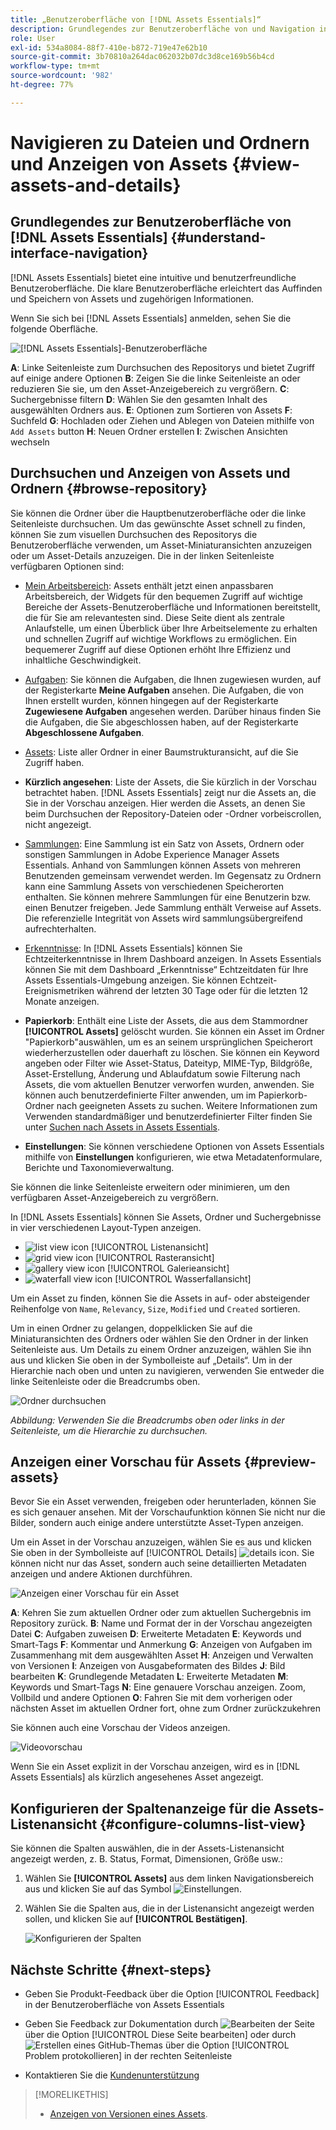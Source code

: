 ```yaml
---
title: „Benutzeroberfläche von [!DNL Assets Essentials]“
description: Grundlegendes zur Benutzeroberfläche von und Navigation in [!DNL Assets Essentials].
role: User
exl-id: 534a8084-88f7-410e-b872-719e47e62b10
source-git-commit: 3b70810a264dac062032b07dc3d8ce169b56b4cd
workflow-type: tm+mt
source-wordcount: '982'
ht-degree: 77%

---
```


# Navigieren zu Dateien und Ordnern und Anzeigen von Assets {#view-assets-and-details}

<!-- TBD: Give screenshots of all views with many assets. Zoom out to showcase how the thumbnails/tiles flow on the UI in different views. -->

<!-- TBD: The options in left sidebar may change. Shared with me and Shared by me are missing for now. Update this section as UI is updated. -->

## Grundlegendes zur Benutzeroberfläche von [!DNL Assets Essentials]  {#understand-interface-navigation}

[!DNL Assets Essentials] bietet eine intuitive und benutzerfreundliche Benutzeroberfläche. Die klare Benutzeroberfläche erleichtert das Auffinden und Speichern von Assets und zugehörigen Informationen.

Wenn Sie sich bei [!DNL Assets Essentials] anmelden, sehen Sie die folgende Oberfläche.

![[!DNL Assets Essentials]-Benutzeroberfläche](assets/essentials-interface.png)

**A**: Linke Seitenleiste zum Durchsuchen des Repositorys und bietet Zugriff auf einige andere Optionen **B**: Zeigen Sie die linke Seitenleiste an oder reduzieren Sie sie, um den Asset-Anzeigebereich zu vergrößern. **C**: Suchergebnisse filtern **D**: Wählen Sie den gesamten Inhalt des ausgewählten Ordners aus. **E**: Optionen zum Sortieren von Assets **F**: Suchfeld **G**: Hochladen oder Ziehen und Ablegen von Dateien mithilfe von `Add Assets` button **H**: Neuen Ordner erstellen **I**: Zwischen Ansichten wechseln

<!-- TBD: Need an embedded video here with narration. It has to be hosted on MPC to be embeddable. -->

## Durchsuchen und Anzeigen von Assets und Ordnern {#browse-repository}

Sie können die Ordner über die Hauptbenutzeroberfläche oder die linke Seitenleiste durchsuchen. Um das gewünschte Asset schnell zu finden, können Sie zum visuellen Durchsuchen des Repositorys die Benutzeroberfläche verwenden, um Asset-Miniaturansichten anzuzeigen oder um Asset-Details anzuzeigen. Die in der linken Seitenleiste verfügbaren Optionen sind:

* [Mein Arbeitsbereich](https://experienceleague.adobe.com/docs/experience-manager-assets-essentials/help/my-workspace.html?lang=de): Assets enthält jetzt einen anpassbaren Arbeitsbereich, der Widgets für den bequemen Zugriff auf wichtige Bereiche der Assets-Benutzeroberfläche und Informationen bereitstellt, die für Sie am relevantesten sind. Diese Seite dient als zentrale Anlaufstelle, um einen Überblick über Ihre Arbeitselemente zu erhalten und schnellen Zugriff auf wichtige Workflows zu ermöglichen. Ein bequemerer Zugriff auf diese Optionen erhöht Ihre Effizienz und inhaltliche Geschwindigkeit.
* [Aufgaben](https://experienceleague.adobe.com/docs/experience-manager-assets-essentials/help/my-workspace.html?lang=de): Sie können die Aufgaben, die Ihnen zugewiesen wurden, auf der Registerkarte **Meine Aufgaben** ansehen. Die Aufgaben, die von Ihnen erstellt wurden, können hingegen auf der Registerkarte **Zugewiesene Aufgaben** angesehen werden. Darüber hinaus finden Sie die Aufgaben, die Sie abgeschlossen haben, auf der Registerkarte **Abgeschlossene Aufgaben**.
* [Assets](https://experienceleague.adobe.com/docs/experience-manager-assets-essentials/help/manage-organize.html?lang=de): Liste aller Ordner in einer Baumstrukturansicht, auf die Sie Zugriff haben.
* **Kürzlich angesehen**: Liste der Assets, die Sie kürzlich in der Vorschau betrachtet haben. [!DNL Assets Essentials] zeigt nur die Assets an, die Sie in der Vorschau anzeigen. Hier werden die Assets, an denen Sie beim Durchsuchen der Repository-Dateien oder -Ordner vorbeiscrollen, nicht angezeigt.
* [Sammlungen](https://experienceleague.adobe.com/docs/experience-manager-assets-essentials/help/manage-collections.html?lang=de): Eine Sammlung ist ein Satz von Assets, Ordnern oder sonstigen Sammlungen in Adobe Experience Manager Assets Essentials. Anhand von Sammlungen können Assets von mehreren Benutzenden gemeinsam verwendet werden. Im Gegensatz zu Ordnern kann eine Sammlung Assets von verschiedenen Speicherorten enthalten. Sie können mehrere Sammlungen für eine Benutzerin bzw. einen Benutzer freigeben. Jede Sammlung enthält Verweise auf Assets. Die referenzielle Integrität von Assets wird sammlungsübergreifend aufrechterhalten.

* [Erkenntnisse](https://experienceleague.adobe.com/docs/experience-manager-assets-essentials/help/manage-reports.html?lang=de#view-live-statistics): In [!DNL Assets Essentials] können Sie Echtzeiterkenntnisse in Ihrem Dashboard anzeigen. In Assets Essentials können Sie mit dem Dashboard „Erkenntnisse“ Echtzeitdaten für Ihre Assets Essentials-Umgebung anzeigen. Sie können Echtzeit-Ereignismetriken während der letzten 30 Tage oder für die letzten 12 Monate anzeigen.

* **Papierkorb**: Enthält eine Liste der Assets, die aus dem Stammordner **[!UICONTROL Assets]** gelöscht wurden. Sie können ein Asset im Ordner &quot;Papierkorb&quot;auswählen, um es an seinem ursprünglichen Speicherort wiederherzustellen oder dauerhaft zu löschen. Sie können ein Keyword angeben oder Filter wie Asset-Status, Dateityp, MIME-Typ, Bildgröße, Asset-Erstellung, Änderung und Ablaufdatum sowie Filterung nach Assets, die vom aktuellen Benutzer verworfen wurden, anwenden. Sie können auch benutzerdefinierte Filter anwenden, um im Papierkorb-Ordner nach geeigneten Assets zu suchen. Weitere Informationen zum Verwenden standardmäßiger und benutzerdefinierter Filter finden Sie unter [Suchen nach Assets in Assets Essentials](search.md).

* **Einstellungen**: Sie können verschiedene Optionen von Assets Essentials mithilfe von **Einstellungen** konfigurieren, wie etwa Metadatenformulare, Berichte und Taxonomieverwaltung.

<!-- TBD: Not sure if we want to publish these right now. CC Libs are beta as per Greg.
* **Libraries**: Access to [!DNL Adobe Creative Cloud Team] (CCT) Libraries view. This view is visible only if the user is entitled to CCT Libraries.
-->

<!-- TBD: My Work Space shows task inbox and it is not visible on AEM Cloud Demos as of now. It is the source of truth server hence not documenting My Work Space option for now.
-->

Sie können die linke Seitenleiste erweitern oder minimieren, um den verfügbaren Asset-Anzeigebereich zu vergrößern.

In [!DNL Assets Essentials] können Sie Assets, Ordner und Suchergebnisse in vier verschiedenen Layout-Typen anzeigen.

* ![list view icon](assets/do-not-localize/list-view.png) [!UICONTROL Listenansicht]
* ![grid view icon](assets/do-not-localize/grid-view.png) [!UICONTROL Rasteransicht]
* ![gallery view icon](assets/do-not-localize/gallery-view.png) [!UICONTROL Galerieansicht]
* ![waterfall view icon](assets/do-not-localize/waterfall-view.png) [!UICONTROL Wasserfallansicht]

Um ein Asset zu finden, können Sie die Assets in auf- oder absteigender Reihenfolge von `Name`, `Relevancy`, `Size`, `Modified` und `Created` sortieren.

Um in einen Ordner zu gelangen, doppelklicken Sie auf die Miniaturansichten des Ordners oder wählen Sie den Ordner in der linken Seitenleiste aus. Um Details zu einem Ordner anzuzeigen, wählen Sie ihn aus und klicken Sie oben in der Symbolleiste auf „Details“. Um in der Hierarchie nach oben und unten zu navigieren, verwenden Sie entweder die linke Seitenleiste oder die Breadcrumbs oben.

![Ordner durchsuchen](assets/browsing-folders.png)

*Abbildung: Verwenden Sie die Breadcrumbs oben oder links in der Seitenleiste, um die Hierarchie zu durchsuchen.*

## Anzeigen einer Vorschau für Assets {#preview-assets}

Bevor Sie ein Asset verwenden, freigeben oder herunterladen, können Sie es sich genauer ansehen. Mit der Vorschaufunktion können Sie nicht nur die Bilder, sondern auch einige andere unterstützte Asset-Typen anzeigen.

Um ein Asset in der Vorschau anzuzeigen, wählen Sie es aus und klicken Sie oben in der Symbolleiste auf [!UICONTROL Details] ![details icon](assets/do-not-localize/edit-in-icon.png). Sie können nicht nur das Asset, sondern auch seine detaillierten Metadaten anzeigen und andere Aktionen durchführen.

![Anzeigen einer Vorschau für ein Asset](assets/preview-asset-2.png)

**A**: Kehren Sie zum aktuellen Ordner oder zum aktuellen Suchergebnis im Repository zurück. **B**: Name und Format der in der Vorschau angezeigten Datei **C**: Aufgaben zuweisen **D**: Erweiterte Metadaten **E**: Keywords und Smart-Tags **F**: Kommentar und Anmerkung **G**: Anzeigen von Aufgaben im Zusammenhang mit dem ausgewählten Asset **H**: Anzeigen und Verwalten von Versionen **I**: Anzeigen von Ausgabeformaten des Bildes **J**: Bild bearbeiten **K**: Grundlegende Metadaten **L**: Erweiterte Metadaten **M**: Keywords und Smart-Tags **N**: Eine genauere Vorschau anzeigen. Zoom, Vollbild und andere Optionen **O**: Fahren Sie mit dem vorherigen oder nächsten Asset im aktuellen Ordner fort, ohne zum Ordner zurückzukehren

Sie können auch eine Vorschau der Videos anzeigen.

![Videovorschau](/help/using/assets/preview-video.png)

Wenn Sie ein Asset explizit in der Vorschau anzeigen, wird es in [!DNL Assets Essentials] als kürzlich angesehenes Asset angezeigt.

<!-- TBD: Describe the options.

Explicitly previewed assets are displayed as recently viewed assets. Give screenshot of this.
Other use cases after previewing.
-->

## Konfigurieren der Spaltenanzeige für die Assets-Listenansicht {#configure-columns-list-view}

Sie können die Spalten auswählen, die in der Assets-Listenansicht angezeigt werden, z. B. Status, Format, Dimensionen, Größe usw.:

1. Wählen Sie **[!UICONTROL Assets]** aus dem linken Navigationsbereich aus und klicken Sie auf das Symbol ![Einstellungen](assets/settings-icon.svg).

1. Wählen Sie die Spalten aus, die in der Listenansicht angezeigt werden sollen, und klicken Sie auf **[!UICONTROL Bestätigen]**.

   ![Konfigurieren der Spalten](/help/using/assets/configure-columns.png)

## Nächste Schritte {#next-steps}

* Geben Sie Produkt-Feedback über die Option [!UICONTROL Feedback] in der Benutzeroberfläche von Assets Essentials

* Geben Sie Feedback zur Dokumentation durch ![Bearbeiten der Seite](assets/do-not-localize/edit-page.png) über die Option [!UICONTROL Diese Seite bearbeiten] oder durch ![Erstellen eines GitHub-Themas](assets/do-not-localize/github-issue.png) über die Option [!UICONTROL Problem protokollieren] in der rechten Seitenleiste

* Kontaktieren Sie die [Kundenunterstützung](https://experienceleague.adobe.com/?support-solution=General&amp;lang=de#support)

>[!MORELIKETHIS]
>
>* [Anzeigen von Versionen eines Assets](/help/using/manage-organize.md#view-versions).
